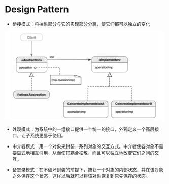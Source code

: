 # Design Pattern
* 桥接模式：将抽象部分与它的实现部分分离，使它们都可以独立的变化

![bridge](media/bridge-1.jpeg)

* 外观模式：为系统中的一组接口提供一个统一的接口，外观定义一个高层接口，让子系统更易于使用。

* 中介者模式：用一个对象来封装一系列对象的交互方式。中介者使各对象不需要显式地相互引用，从而使其耦合松散，而且可以独立地改变它们之间的交互。

* 备忘录模式：在不破坏封装的前提下，捕获一个对象的内部状态，并在该对象之外保存这个状态，这样以后就可以将该对象恢复到原先保存的状态。





